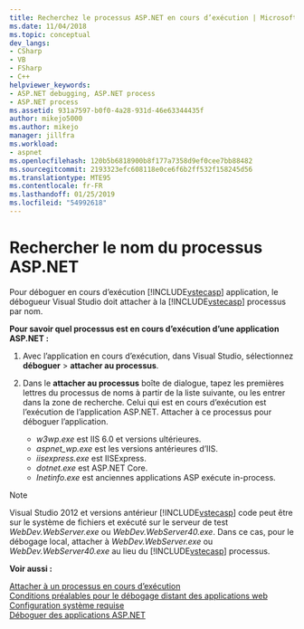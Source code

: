 ```yaml
---
title: Recherchez le processus ASP.NET en cours d’exécution | Microsoft Docs
ms.date: 11/04/2018
ms.topic: conceptual
dev_langs:
- CSharp
- VB
- FSharp
- C++
helpviewer_keywords:
- ASP.NET debugging, ASP.NET process
- ASP.NET process
ms.assetid: 931a7597-b0f0-4a28-931d-46e63344435f
author: mikejo5000
ms.author: mikejo
manager: jillfra
ms.workload:
- aspnet
ms.openlocfilehash: 120b5b6818900b8f177a7358d9ef0cee7bb88482
ms.sourcegitcommit: 2193323efc608118e0ce6f6b2ff532f158245d56
ms.translationtype: MTE95
ms.contentlocale: fr-FR
ms.lasthandoff: 01/25/2019
ms.locfileid: "54992618"
---
```

# <a name="find-the-name-of-the-aspnet-process"></a>Rechercher le nom du processus ASP.NET

Pour déboguer en cours d’exécution [!INCLUDE[vstecasp](../code-quality/includes/vstecasp_md.md)] application, le débogueur Visual Studio doit attacher à la [!INCLUDE[vstecasp](../code-quality/includes/vstecasp_md.md)] processus par nom.

**Pour savoir quel processus est en cours d’exécution d’une application ASP.NET :**

1. Avec l’application en cours d’exécution, dans Visual Studio, sélectionnez **déboguer** > **attacher au processus**. 
   
1. Dans le **attacher au processus** boîte de dialogue, tapez les premières lettres du processus de noms à partir de la liste suivante, ou les entrer dans la zone de recherche. Celui qui est en cours d’exécution est l’exécution de l’application ASP.NET. Attacher à ce processus pour déboguer l’application. 
   
    - *w3wp.exe* est IIS 6.0 et versions ultérieures. 
    - *aspnet_wp.exe* est les versions antérieures d’IIS.
    - *iisexpress.exe* est IISExpress.
    - *dotnet.exe* est ASP.NET Core.
    - *Inetinfo.exe* est anciennes applications ASP exécute in-process. 

>[!NOTE]
>Visual Studio 2012 et versions antérieur [!INCLUDE[vstecasp](../code-quality/includes/vstecasp_md.md)] code peut être sur le système de fichiers et exécuté sur le serveur de test *WebDev.WebServer.exe* ou *WebDev.WebServer40.exe*. Dans ce cas, pour le débogage local, attacher à *WebDev.WebServer.exe* ou *WebDev.WebServer40.exe* au lieu du [!INCLUDE[vstecasp](../code-quality/includes/vstecasp_md.md)] processus. 

**Voir aussi :**

 [Attacher à un processus en cours d’exécution](../debugger/attach-to-running-processes-with-the-visual-studio-debugger.md)  
 [Conditions préalables pour le débogage distant des applications web](/visualstudio/debugger/remote-debugging-aspnet-on-a-remote-iis-7-5-computer)   
 [Configuration système requise](../debugger/aspnet-debugging-system-requirements.md)   
 [Déboguer des applications ASP.NET](../debugger/how-to-enable-debugging-for-aspnet-applications.md)